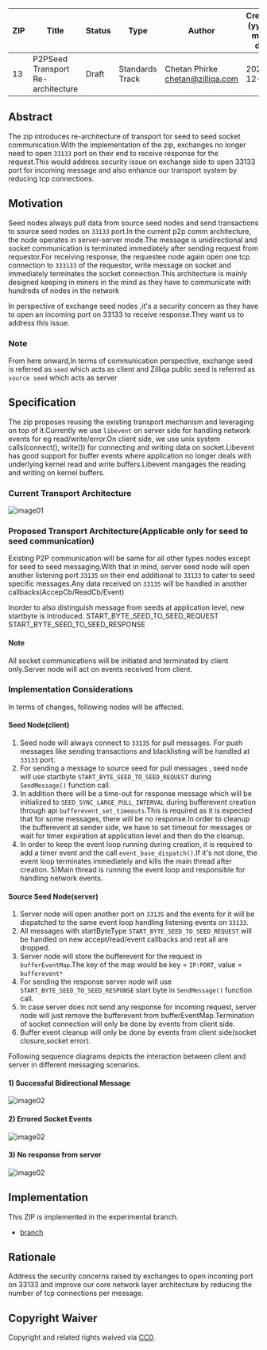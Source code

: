 | ZIP | Title | Status| Type | Author | Created (yyyy-mm-dd) | Updated (yyyy-mm-dd)
|--|--|--|--| -- | -- | -- |
| 13  | P2PSeed Transport Re-architecture | Draft | Standards Track  | Chetan Phirke <chetan@zilliqa.com> | 2020-12-10 | 2020-12-10


## Abstract
The zip introduces re-architecture of transport for seed to seed socket communication.With the implementation of the zip, exchanges no longer need to open `33133` port on their end to receive response for the request.This would address security issue on exchange side to open 33133 port for incoming message and also enhance our transport system by reducing tcp connections.

## Motivation
Seed nodes always pull data from source seed nodes and send transactions to source seed nodes on `33133` port.In the current  p2p comm architecture, the node operates in server-server mode.The message is unidirectional and socket communication is terminated immediately after sending request from requestor.For receiving response, the requestee node again open one tcp connection to `333133` of the requestor, write message on socket and immediately terminates the socket connection.This architecture is mainly designed keeping in miners in the mind as they have to communicate with hundreds of nodes in the network

In perspective of exchange seed nodes ,it's a security concern as they have to open an incoming port on 33133 to receive response.They want us to address this issue.

### Note
From here onward,In terms of communication perspective, exchange seed is referred as `seed` which acts as client and Zilliqa public seed is referred as `source seed` which acts as server

## Specification

The zip proposes reusing the existing transport mechanism and leveraging on top of it.Currently we use `libevent` on server side for handling network events for eg read/write/error.On client side, we use unix system calls(connect(), write()) for connecting and writing data on socket.Libevent has good support for buffer events where application no longer deals with underlying kernel read and write buffers.Libevent mangages the reading and writing on kernel buffers.

### Current Transport Architecture

![image01](../assets/zip-13/P2PSeedComm_Existing_Transport_Architecture.png)


### Proposed Transport Architecture(Applicable only for seed to seed communication)

Existing P2P communication will be same for all other types nodes except for seed to seed messaging.With that in mind, server seed node will open another listening port `33135` on their end additional to `33133` to cater to seed specific messages.Any data received on `33135` will be handled in another callbacks(AccepCb/ReadCb/Event)

Inorder to also distinguish message from seeds at application level, new startbyte is introduced.
START_BYTE_SEED_TO_SEED_REQUEST
START_BYTE_SEED_TO_SEED_RESPONSE

#### Note
All socket communications will be initiated and terminated by client only.Server node will act on events received from client.

### Implementation Considerations

In terms of changes, following nodes will be affected.

#### Seed Node(client)
1) Seed node will always connect to `33135` for pull messages. For push messages like sending transactions and blacklisting will be handled at `33133` port.
2) For sending a message to source seed for pull messages , seed node will use startbyte `START_BYTE_SEED_TO_SEED_REQUEST` during `SendMessage()` function call.
3) In addition there will be a time-out for response message which will be initialized to `SEED_SYNC_LARGE_PULL_INTERVAL` during bufferevent creation through api `bufferevent_set_timeouts`.This is required as it is expected that for some messages, there will be no response.In order to cleanup the bufferevent at sender side, we have to set timeout for messages or wait for timer expiration at application level and then do the cleanup.
4) In order to keep the event loop running during creation, it is required to add a timer event and the call `event_base_dispatch()`.If it's not done, the event loop terminates immediately and kills the main thread after creation.
5)Main thread is running the event loop and responsible for handling network events.


#### Source Seed Node(server)
1) Server node will open another port on `33135` and the events for it will be dispatched to the same event loop handling listening events on `33133`.
2) All messages with startByteType  `START_BYTE_SEED_TO_SEED_REQUEST` will be handled on new accept/read/event callbacks and rest all are dropped.
2) Server node will store the bufferevent for the request in `bufferEventMap`.The key of the map would be key = `IP:PORT`, value = `bufferevent*`
3) For sending the response server node will use `START_BYTE_SEED_TO_SEED_RESPONSE` start byte in `SendMessage()` function call.
4) In case server does not send any response for incoming request, server node will just remove the bufferevent from bufferEventMap.Termination of socket connection will only be done by events from client side.
5) Buffer event cleanup will only be done by events from client side(socket closure,socket error).

Following sequence diagrams depicts the interaction between client and server in different messaging scenarios.

#### 1) Successful Bidirectional Message

![image02](../assets/zip-13/P2PSeedComm_Successful_Scenario.png)




#### 2) Errored Socket Events

![image02](../assets/zip-13/P2PSeedComm_Error_Scenario.png)




#### 3) No response from server



![image02](../assets/zip-13/P2PSeedComm_No_Response_From_Server_Scenario.png)


## Implementation

This ZIP is implemented in the experimental branch.
- [branch](https://github.com/Zilliqa/Zilliqa/compare/debug-seed-test-c)

## Rationale
Address the security concerns raised by exchanges to open incoming port on 33133 and improve our core network layer architecture by reducing the number of tcp connections per message.


## Copyright Waiver 

Copyright and related rights waived via [CC0](https://creativecommons.org/publicdomain/zero/1.0/).
